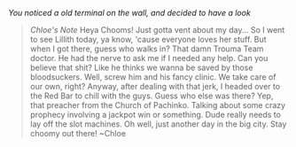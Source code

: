 *You noticed a old terminal on the wall, and decided to have a look*
>*Chloe's Note*
>Heya Chooms! Just gotta vent about my day...
>So I went to see Lillith today, ya know, 'cause everyone loves her stuff. But when I got there, guess who walks in? That damn Trouma Team doctor. He had the nerve to ask me if I needed any help. Can you believe that shit? Like he thinks we wanna be saved by those bloodsuckers. Well, screw him and his fancy clinic. We take care of our own, right?
>Anyway, after dealing with that jerk, I headed over to the Red Bar to chill with the guys. Guess who else was there? Yep, that preacher from the Church of Pachinko. Talking about some crazy prophecy involving a jackpot win or something. Dude really needs to lay off the slot machines.
>Oh well, just another day in the big city. Stay choomy out there!
>~Chloe

